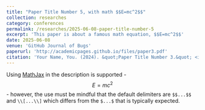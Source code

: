```yaml
---
title: "Paper Title Number 5, with math $$E=mc^2$$"
collection: researches
category: conferences
permalink: /researches/2025-06-08-paper-title-number-5
excerpt: 'This paper is about a famous math equation, $$E=mc^2$$'
date: 2025-06-08
venue: 'GitHub Journal of Bugs'
paperurl: 'http://academicpages.github.io/files/paper3.pdf'
citation: 'Your Name, You. (2024). &quot;Paper Title Number 3.&quot; <i>GitHub Journal of Bugs</i>. 1(3).'
---
```


Using [MathJax](https://www.mathjax.org/) in the description is supported - $$E=mc^2$$ - however, the use must be mindful that the default delimiters are `$$...$$` and `\\[...\\]` which differs from the `$...$` that is typically expected.
